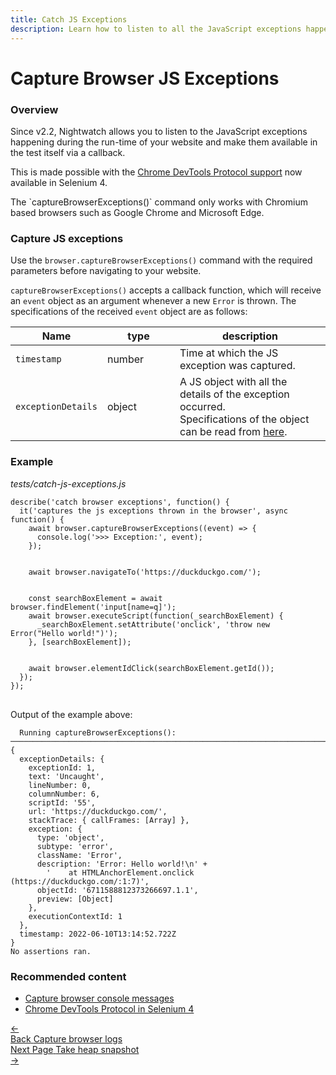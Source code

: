 ```yaml
---
title: Catch JS Exceptions
description: Learn how to listen to all the JavaScript exceptions happening during the run-time of your website, in your Nightwatch tests.
---
```


<div class="page-header"><h1>Capture Browser JS Exceptions</h1></div>

### Overview
Since v2.2, Nightwatch allows you to listen to the JavaScript exceptions happening during the run-time of your website and make them available in the test itself via a callback. 

This is made possible with the [Chrome DevTools Protocol support](https://www.selenium.dev/documentation/webdriver/bidirectional/chrome_devtools/) now available in Selenium 4.

<div class="alert alert-info">
  The `captureBrowserExceptions()` command only works with Chromium based browsers such as Google Chrome and Microsoft Edge.
</div>

### Capture JS exceptions

Use the `browser.captureBrowserExceptions()` command with the required parameters before navigating to your website.

`captureBrowserExceptions()` accepts a callback function, which will receive an `event` object as an argument whenever a new `Error` is thrown. The specifications of the received `event` object are as follows:

<table class="table table-bordered table-striped">
  <thead>
   <tr>
     <th style="width: 100px;">Name</th>
     <th style="width: 100px;">type</th>
     <th>description</th>
   </tr>
  </thead>
  <tbody>
    <tr>
      <td><code>timestamp</code></td>
      <td>number</td>
      <td>Time at which the JS exception was captured.</td>
    </tr>    
    <tr>
      <td><code>exceptionDetails</code><br></td>
      <td>object</td>
      <td>A JS object with all the details of the exception occurred.<br>Specifications of the object can be read from <a href="https://chromedevtools.github.io/devtools-protocol/tot/Runtime/#type-ExceptionDetails">here</a>.</td>
    </tr>
  </tbody>
</table>

### Example

<div class="sample-test"><i>tests/catch-js-exceptions.js</i>
<pre class="line-numbers language-javascript">
<code class="language-javascript">describe('catch browser exceptions', function() {
  it('captures the js exceptions thrown in the browser', async function() {
    await browser.captureBrowserExceptions((event) => {
      console.log('>>> Exception:', event);
    });
    <br>
    await browser.navigateTo('https://duckduckgo.com/');
    <br>
    const searchBoxElement = await browser.findElement('input[name=q]');
    await browser.executeScript(function(_searchBoxElement) {
      _searchBoxElement.setAttribute('onclick', 'throw new Error("Hello world!")');
    }, [searchBoxElement]);
    <br>
    await browser.elementIdClick(searchBoxElement.getId());
  });
});
</code>
</pre></div>

Output of the example above:

```
  Running captureBrowserExceptions():
───────────────────────────────────────────────────────────────────────────────────────────────────
{
  exceptionDetails: {
    exceptionId: 1,
    text: 'Uncaught',
    lineNumber: 0,
    columnNumber: 6,
    scriptId: '55',
    url: 'https://duckduckgo.com/',
    stackTrace: { callFrames: [Array] },
    exception: {
      type: 'object',
      subtype: 'error',
      className: 'Error',
      description: 'Error: Hello world!\n' +
        '    at HTMLAnchorElement.onclick (https://duckduckgo.com/:1:7)',
      objectId: '6711588812373266697.1.1',
      preview: [Object]
    },
    executionContextId: 1
  },
  timestamp: 2022-06-10T13:14:52.722Z
}
No assertions ran.
```

### Recommended content
- [Capture browser console messages](/guide/running-tests/capture-console-messages.html)
- [Chrome DevTools Protocol in Selenium 4](https://www.selenium.dev/documentation/webdriver/bidirectional/chrome_devtools/)

 <div class="doc-pagination pt-40">
  <div class="previous">
    <a href="/guide/running-tests/capture-console-messages.html">
      <span>←</span>
        <div class="d-flex flex-column">
          <span class="smallT">Back</span>
          <span class="bigT">Capture browser logs</span>
        </div>
    </a>
  </div>
  <div class="next">
    <a href="/guide/running-tests/take-heap-snapshot.html">
        <div class="d-flex flex-column">
          <span class="smallT">Next Page</span>
          <span class="bigT">Take heap snapshot</span>
        </div>
        <span>→</span>
    </a>
  </div>
</div>